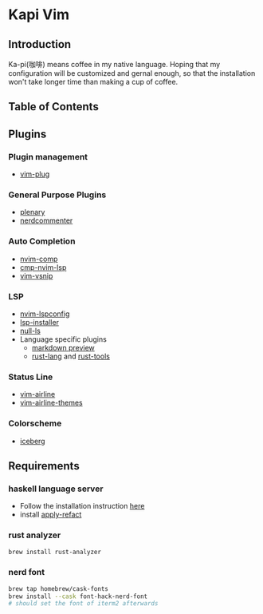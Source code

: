 # Kapi Vim

## Introduction
  Ka-pi(咖啡) means coffee in my native language. Hoping that my configuration will be customized and gernal enough,
  so that the installation won't take longer time than making a cup of coffee.
  
## Table of Contents


## Plugins

### Plugin management
- [vim-plug](https://github.com/junegunn/vim-plug)

### General Purpose Plugins
- [plenary](https://github.com/nvim-lua/plenary.nvim)
- [nerdcommenter](https://github.com/preservim/nerdcommenter)

### Auto Completion
- [nvim-comp](https://github.com/hrsh7th/nvim-compe)
- [cmp-nvim-lsp](https://github.com/hrsh7th/cmp-nvim-lsp)
- [vim-vsnip](https://github.com/hrsh7th/vim-vsnip)

### LSP
- [nvim-lspconfig](https://github.com/neovim/nvim-lspconfig)
- [lsp-installer](https://github.com/williamboman/nvim-lsp-installer)
- [null-ls](https://github.com/jose-elias-alvarez/null-ls.nvim)
- Language specific plugins
    - [markdown preview](https://github.com/iamcco/markdown-preview.nvim)
    - [rust-lang](https://github.com/rust-lang/rust.vim) and [rust-tools](https://github.com/simrat39/rust-tools.nvim)
    <!--- [lean](https://github.com/Julian/lean.nvim)-->

### Status Line
- [vim-airline](https://github.com/vim-airline/vim-airline)
- [vim-airline-themes](https://github.com/vim-airline/vim-airline-themes)

### Colorscheme
- [iceberg](https://github.com/cocopon/iceberg.vim)

## Requirements

### haskell language server
- Follow the installation instruction [here](https://github.com/haskell/haskell-language-server#installatio)
- install [apply-refact](https://github.com/mpickering/apply-refact)

### rust analyzer
```sh
brew install rust-analyzer
```

<!--### fzf-->
<!--- The Silver Searcher-->
<!--```sh-->
<!--brew install the_silver_searcher-->
<!--```-->

<!--- ripgrep-->
<!--```sh-->
<!--brew install ripgrep-->
<!--```-->

<!--- bat-->
<!--```sh-->
<!--brew install bat-->
<!--```-->

<!--- delta-->
<!--```sh -->
<!--brew install git-delta-->
<!--```-->

### nerd font
```sh
brew tap homebrew/cask-fonts
brew install --cask font-hack-nerd-font
# should set the font of iterm2 afterwards
```
